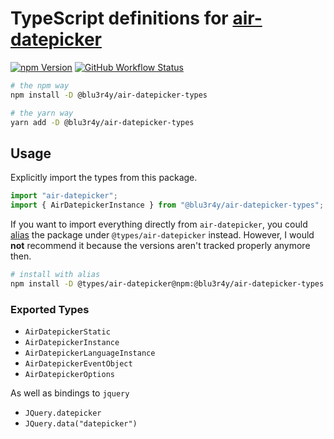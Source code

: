 # TypeScript definitions for [air-datepicker](https://www.npmjs.com/package/air-datepicker)

[![npm Version](https://img.shields.io/npm/v/@blu3r4y/air-datepicker-types?style=for-the-badge)](https://www.npmjs.com/package/@blu3r4y/air-datepicker-types)
[![GitHub Workflow Status](https://img.shields.io/github/actions/workflow/status/blu3r4y/air-datepicker-types/publish-npm-package.yml?style=for-the-badge)](https://github.com/blu3r4y/air-datepicker-types/actions/workflows/publish-npm-package.yml)

```bash
# the npm way
npm install -D @blu3r4y/air-datepicker-types

# the yarn way
yarn add -D @blu3r4y/air-datepicker-types
```

## Usage

Explicitly import the types from this package.

```typescript
import "air-datepicker";
import { AirDatepickerInstance } from "@blu3r4y/air-datepicker-types";
```

If you want to import everything directly from `air-datepicker`, you could [alias](https://docs.npmjs.com/cli/v7/commands/npm-install) the package under `@types/air-datepicker` instead.
However, I would **not** recommend it because the versions aren't tracked properly anymore then.

```bash
# install with alias
npm install -D @types/air-datepicker@npm:@blu3r4y/air-datepicker-types
```

### Exported Types

- `AirDatepickerStatic`
- `AirDatepickerInstance`
- `AirDatepickerLanguageInstance`
- `AirDatepickerEventObject`
- `AirDatepickerOptions`

As well as bindings to `jquery`

- `JQuery.datepicker`
- `JQuery.data("datepicker")`
